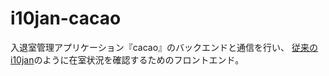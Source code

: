 # i10jan-cacao

入退室管理アプリケーション『cacao』のバックエンドと通信を行い、
[従来のi10jan](https://github.com/smpny7/i10jan-api)のように在室状況を確認するためのフロントエンド。
